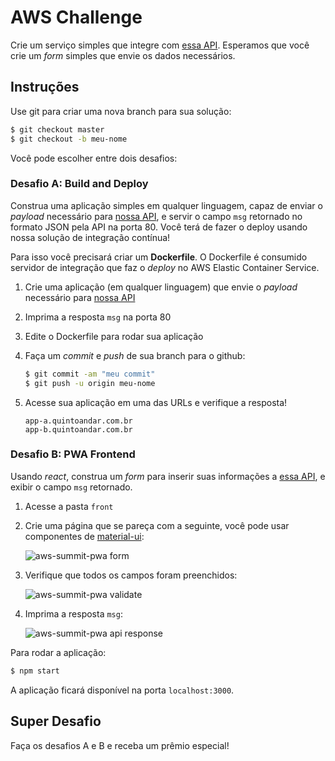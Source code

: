 # AWS Challenge  

Crie um serviço simples que integre com [essa API](https://aws-challenge.quintoandar.com.br/apidocs/). Esperamos que você crie um _form_ simples que envie os dados necessários.

## Instruções

Use git para criar uma nova branch para sua solução:

```bash
$ git checkout master
$ git checkout -b meu-nome
```

Você pode escolher entre dois desafios:

### Desafio A: Build and Deploy

Construa uma aplicação simples em qualquer linguagem, capaz de enviar o _payload_ necessário para [nossa API](https://aws-challenge.quintoandar.com.br/apidocs/), e servir o campo `msg` retornado no formato JSON pela API na porta 80. Você terá de fazer o deploy usando nossa solução de integração contínua!

Para isso você precisará criar um **Dockerfile**. O Dockerfile é consumido servidor de integração que faz o _deploy_ no AWS Elastic Container Service.

1.  Crie uma aplicação (em qualquer linguagem) que envie o _payload_ necessário para [nossa API](https://aws-challenge.quintoandar.com.br/apidocs/)
2.  Imprima a resposta `msg` na porta 80
3.  Edite o Dockerfile para rodar sua aplicação
4.  Faça um _commit_ e _push_ de sua branch para o github:

    ```bash
    $ git commit -am "meu commit"
    $ git push -u origin meu-nome
    ```

5.  Acesse sua aplicação em uma das URLs e verifique a resposta!

    ```
    app-a.quintoandar.com.br
    app-b.quintoandar.com.br
    ```

### Desafio B: PWA Frontend

Usando _react_, construa um _form_ para inserir suas informações a [essa API](https://aws-challenge.quintoandar.com.br/apidocs/), e exibir o campo `msg` retornado.

1.  Acesse a pasta `front`
2.  Crie uma página que se pareça com a seguinte, você pode usar componentes de [material-ui](https://material-ui.com/):

    ![aws-summit-pwa form](https://user-images.githubusercontent.com/22302138/41689036-1bb5027c-74c5-11e8-8d91-ed6022bda8b5.png)

3.  Verifique que todos os campos foram preenchidos:

    ![aws-summit-pwa validate](https://user-images.githubusercontent.com/22302138/41689096-6c261656-74c5-11e8-93f3-b3d68a4685b0.png)

4.  Imprima a resposta `msg`:

    ![aws-summit-pwa api response](https://user-images.githubusercontent.com/22302138/41689173-c504a454-74c5-11e8-828f-6b91700e7f43.png)

Para rodar a aplicação:

```bash
$ npm start
```

A aplicação ficará disponível na porta `localhost:3000`.

## Super Desafio

Faça os desafios A e B e receba um prêmio especial!
